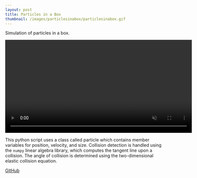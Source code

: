 ```yaml
---
layout: post
title: Particles in a Box
thumbnail: /images/particlesinabox/particlesinabox.gif
---
```


Simulation of particles in a box.

<video width="600" controls="controls" muted plays-inline>
  <source src="{{ site.baseurl }}/images/particlesinabox/collision.mp4">
</video>

This python script uses a class called particle which contains member variables for position, velocity, and size. Collision detection is handled using the `numpy` linear algebra library, which computes the tangent line upon a collision. The angle of collision is determined using the two-dimensional elastic collision equation.

[GitHub](https://github.com/stuartmcelhany/particles-in-a-box)
